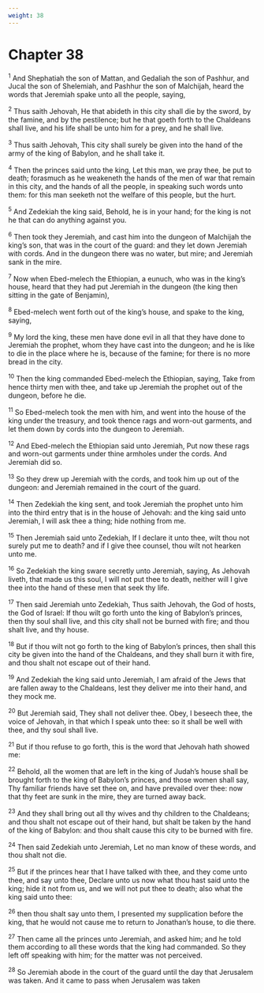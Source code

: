 ```yaml
---
weight: 38
---
```


# Chapter 38

<sup>1</sup> And Shephatiah the son of Mattan, and Gedaliah the son of Pashhur, and Jucal the son of Shelemiah, and Pashhur the son of Malchijah, heard the words that Jeremiah spake unto all the people, saying, 

<sup>2</sup> Thus saith Jehovah, He that abideth in this city shall die by the sword, by the famine, and by the pestilence; but he that goeth forth to the Chaldeans shall live, and his life shall be unto him for a prey, and he shall live. 

<sup>3</sup> Thus saith Jehovah, This city shall surely be given into the hand of the army of the king of Babylon, and he shall take it. 

<sup>4</sup> Then the princes said unto the king, Let this man, we pray thee, be put to death; forasmuch as he weakeneth the hands of the men of war that remain in this city, and the hands of all the people, in speaking such words unto them: for this man seeketh not the welfare of this people, but the hurt. 

<sup>5</sup> And Zedekiah the king said, Behold, he is in your hand; for the king is not he that can do anything against you. 

<sup>6</sup> Then took they Jeremiah, and cast him into the dungeon of Malchijah the king’s son, that was in the court of the guard: and they let down Jeremiah with cords. And in the dungeon there was no water, but mire; and Jeremiah sank in the mire. 

<sup>7</sup> Now when Ebed-melech the Ethiopian, a eunuch, who was in the king’s house, heard that they had put Jeremiah in the dungeon (the king then sitting in the gate of Benjamin), 

<sup>8</sup> Ebed-melech went forth out of the king’s house, and spake to the king, saying, 

<sup>9</sup> My lord the king, these men have done evil in all that they have done to Jeremiah the prophet, whom they have cast into the dungeon; and he is like to die in the place where he is, because of the famine; for there is no more bread in the city. 

<sup>10</sup> Then the king commanded Ebed-melech the Ethiopian, saying, Take from hence thirty men with thee, and take up Jeremiah the prophet out of the dungeon, before he die. 

<sup>11</sup> So Ebed-melech took the men with him, and went into the house of the king under the treasury, and took thence rags and worn-out garments, and let them down by cords into the dungeon to Jeremiah. 

<sup>12</sup> And Ebed-melech the Ethiopian said unto Jeremiah, Put now these rags and worn-out garments under thine armholes under the cords. And Jeremiah did so. 

<sup>13</sup> So they drew up Jeremiah with the cords, and took him up out of the dungeon: and Jeremiah remained in the court of the guard. 

<sup>14</sup> Then Zedekiah the king sent, and took Jeremiah the prophet unto him into the third entry that is in the house of Jehovah: and the king said unto Jeremiah, I will ask thee a thing; hide nothing from me. 

<sup>15</sup> Then Jeremiah said unto Zedekiah, If I declare it unto thee, wilt thou not surely put me to death? and if I give thee counsel, thou wilt not hearken unto me. 

<sup>16</sup> So Zedekiah the king sware secretly unto Jeremiah, saying, As Jehovah liveth, that made us this soul, I will not put thee to death, neither will I give thee into the hand of these men that seek thy life. 

<sup>17</sup> Then said Jeremiah unto Zedekiah, Thus saith Jehovah, the God of hosts, the God of Israel: If thou wilt go forth unto the king of Babylon’s princes, then thy soul shall live, and this city shall not be burned with fire; and thou shalt live, and thy house. 

<sup>18</sup> But if thou wilt not go forth to the king of Babylon’s princes, then shall this city be given into the hand of the Chaldeans, and they shall burn it with fire, and thou shalt not escape out of their hand. 

<sup>19</sup> And Zedekiah the king said unto Jeremiah, I am afraid of the Jews that are fallen away to the Chaldeans, lest they deliver me into their hand, and they mock me. 

<sup>20</sup> But Jeremiah said, They shall not deliver thee. Obey, I beseech thee, the voice of Jehovah, in that which I speak unto thee: so it shall be well with thee, and thy soul shall live. 

<sup>21</sup> But if thou refuse to go forth, this is the word that Jehovah hath showed me: 

<sup>22</sup> Behold, all the women that are left in the king of Judah’s house shall be brought forth to the king of Babylon’s princes, and those women shall say, Thy familiar friends have set thee on, and have prevailed over thee: now that thy feet are sunk in the mire, they are turned away back. 

<sup>23</sup> And they shall bring out all thy wives and thy children to the Chaldeans; and thou shalt not escape out of their hand, but shalt be taken by the hand of the king of Babylon: and thou shalt cause this city to be burned with fire. 

<sup>24</sup> Then said Zedekiah unto Jeremiah, Let no man know of these words, and thou shalt not die. 

<sup>25</sup> But if the princes hear that I have talked with thee, and they come unto thee, and say unto thee, Declare unto us now what thou hast said unto the king; hide it not from us, and we will not put thee to death; also what the king said unto thee: 

<sup>26</sup> then thou shalt say unto them, I presented my supplication before the king, that he would not cause me to return to Jonathan’s house, to die there. 

<sup>27</sup> Then came all the princes unto Jeremiah, and asked him; and he told them according to all these words that the king had commanded. So they left off speaking with him; for the matter was not perceived. 

<sup>28</sup> So Jeremiah abode in the court of the guard until the day that Jerusalem was taken. And it came to pass when Jerusalem was taken 


